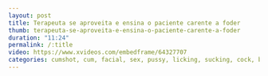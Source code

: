 ```yaml
---
layout: post
title: Terapeuta se aproveita e ensina o paciente carente a foder
thumb: terapeuta-se-aproveita-e-ensina-o-paciente-carente-a-foder
duration: "11:24"
permalink: /:title
video: https://www.xvideos.com/embedframe/64327707
categories: cumshot, cum, facial, sex, pussy, licking, sucking, cock, blowjob, handjob, riding, pussyfucking, blowjobs, big-cock, big-dick, novinha, atlas, lis, terapeuta, lis-xxx
---
```

